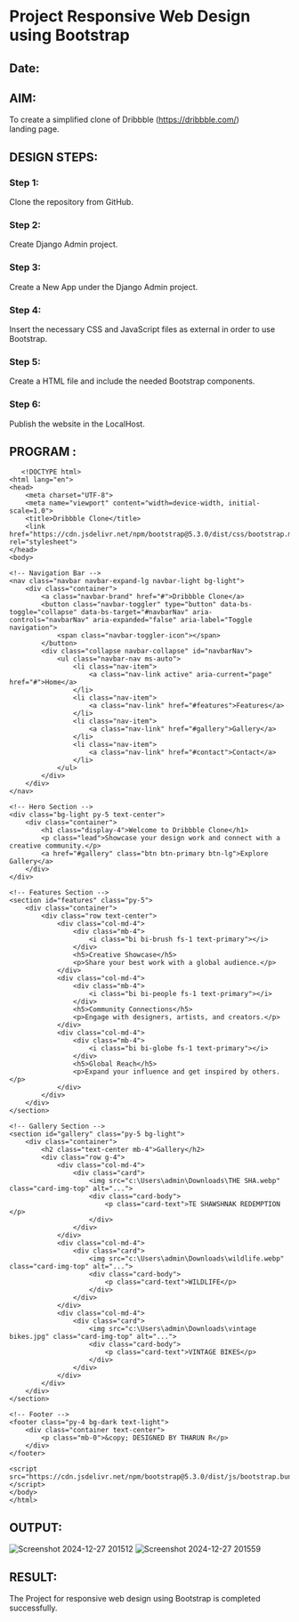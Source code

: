 # Project Responsive Web Design using Bootstrap
## Date:

## AIM:
To create a simplified clone of Dribbble (https://dribbble.com/) landing page.


## DESIGN STEPS:

### Step 1:
Clone the repository from GitHub.

### Step 2:
Create Django Admin project.

### Step 3:
Create a New App under the Django Admin project.

### Step 4:
Insert the necessary CSS and JavaScript files as external in order to use Bootstrap.

### Step 5:
Create a HTML file and include the needed Bootstrap components.

### Step 6:
Publish the website in the LocalHost.

## PROGRAM :
```
   <!DOCTYPE html>
<html lang="en">
<head>
    <meta charset="UTF-8">
    <meta name="viewport" content="width=device-width, initial-scale=1.0">
    <title>Dribbble Clone</title>
    <link href="https://cdn.jsdelivr.net/npm/bootstrap@5.3.0/dist/css/bootstrap.min.css" rel="stylesheet">
</head>
<body>

<!-- Navigation Bar -->
<nav class="navbar navbar-expand-lg navbar-light bg-light">
    <div class="container">
        <a class="navbar-brand" href="#">Dribbble Clone</a>
        <button class="navbar-toggler" type="button" data-bs-toggle="collapse" data-bs-target="#navbarNav" aria-controls="navbarNav" aria-expanded="false" aria-label="Toggle navigation">
            <span class="navbar-toggler-icon"></span>
        </button>
        <div class="collapse navbar-collapse" id="navbarNav">
            <ul class="navbar-nav ms-auto">
                <li class="nav-item">
                    <a class="nav-link active" aria-current="page" href="#">Home</a>
                </li>
                <li class="nav-item">
                    <a class="nav-link" href="#features">Features</a>
                </li>
                <li class="nav-item">
                    <a class="nav-link" href="#gallery">Gallery</a>
                </li>
                <li class="nav-item">
                    <a class="nav-link" href="#contact">Contact</a>
                </li>
            </ul>
        </div>
    </div>
</nav>

<!-- Hero Section -->
<div class="bg-light py-5 text-center">
    <div class="container">
        <h1 class="display-4">Welcome to Dribbble Clone</h1>
        <p class="lead">Showcase your design work and connect with a creative community.</p>
        <a href="#gallery" class="btn btn-primary btn-lg">Explore Gallery</a>
    </div>
</div>

<!-- Features Section -->
<section id="features" class="py-5">
    <div class="container">
        <div class="row text-center">
            <div class="col-md-4">
                <div class="mb-4">
                    <i class="bi bi-brush fs-1 text-primary"></i>
                </div>
                <h5>Creative Showcase</h5>
                <p>Share your best work with a global audience.</p>
            </div>
            <div class="col-md-4">
                <div class="mb-4">
                    <i class="bi bi-people fs-1 text-primary"></i>
                </div>
                <h5>Community Connections</h5>
                <p>Engage with designers, artists, and creators.</p>
            </div>
            <div class="col-md-4">
                <div class="mb-4">
                    <i class="bi bi-globe fs-1 text-primary"></i>
                </div>
                <h5>Global Reach</h5>
                <p>Expand your influence and get inspired by others.</p>
            </div>
        </div>
    </div>
</section>

<!-- Gallery Section -->
<section id="gallery" class="py-5 bg-light">
    <div class="container">
        <h2 class="text-center mb-4">Gallery</h2>
        <div class="row g-4">
            <div class="col-md-4">
                <div class="card">
                    <img src="c:\Users\admin\Downloads\THE SHA.webp" class="card-img-top" alt="...">
                    <div class="card-body">
                        <p class="card-text">TE SHAWSHNAK REDEMPTION </p>
                    </div>
                </div>
            </div>
            <div class="col-md-4">
                <div class="card">
                    <img src="c:\Users\admin\Downloads\wildlife.webp" class="card-img-top" alt="...">
                    <div class="card-body">
                        <p class="card-text">WILDLIFE</p>
                    </div>
                </div>
            </div>
            <div class="col-md-4">
                <div class="card">
                    <img src="c:\Users\admin\Downloads\vintage bikes.jpg" class="card-img-top" alt="...">
                    <div class="card-body">
                        <p class="card-text">VINTAGE BIKES</p>
                    </div>
                </div>
            </div>
        </div>
    </div>
</section>

<!-- Footer -->
<footer class="py-4 bg-dark text-light">
    <div class="container text-center">
        <p class="mb-0">&copy; DESIGNED BY THARUN R</p>
    </div>
</footer>

<script src="https://cdn.jsdelivr.net/npm/bootstrap@5.3.0/dist/js/bootstrap.bundle.min.js"></script>
</body>
</html>
```



## OUTPUT:
![Screenshot 2024-12-27 201512](https://github.com/user-attachments/assets/79b7b0ad-be0f-4137-ba18-407ad388ea04)
![Screenshot 2024-12-27 201559](https://github.com/user-attachments/assets/495042e4-ad86-4d93-883a-29c04c7f19af)

## RESULT:
The Project for responsive web design using Bootstrap is completed successfully.

